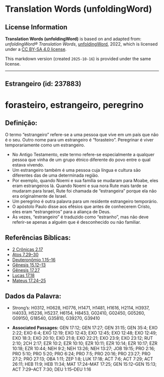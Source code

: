 # Translation Words (unfoldingWord)

## License Information

**Translation Words (unfoldingWord)** is based on and adapted from: _unfoldingWord® Translation Words_, [unfoldingWord](https://unfoldingword.org/utw), 2022, which is licensed under a [CC BY-SA 4.0 license](https://creativecommons.org/licenses/by-sa/4.0/legalcode.en).

This markdown version (created `2025-10-16`) is provided under the same license.



--------------------------------

## Estrangeiro (id: 237883)

forasteiro, estrangeiro, peregrino
==================================

Definição:
----------

O termo “estrangeiro” refere\-se a uma pessoa que vive em um país que não é o seu. Outro nome para um estrangeiro é “forasteiro”. Peregrinar é viver temporariamente como um estrangeiro.

* No Antigo Testamento, este termo refere\-se especialmente a qualquer pessoa que vinha de um grupo étnico diferente do povo entre o qual estava vivendo.
* Um estrangeiro também é uma pessoa cuja língua e cultura são diferentes das de uma determinada região.
* Por exemplo, quando Noemi e sua família se mudaram para Moabe, eles eram estrangeiros lá. Quando Noemi e sua nora Rute mais tarde se mudaram para Israel, Rute foi chamada de “estrangeira” porque ela não era originalmente de Israel.
* Um peregrino é outra palavra para um residente estrangeiro temporário.
* O apóstolo Paulo disse aos efésios que antes de conhecerem Cristo, eles eram “estrangeiros” para a aliança de Deus.
* Às vezes, “estrangeiro” é traduzido como “estranho”, mas não deve referir\-se apenas a alguém que é desconhecido ou não familiar.

Referências Bíblicas:
---------------------

* [2 Crônicas 2\.17](https://ref.ly/2Chr2:17)
* [Atos 7\.29–30](https://ref.ly/Acts7:29-Acts7:30)
* [Deuteronômio 1\.15–16](https://ref.ly/Deut1:15-Deut1:16)
* [Gênesis 15\.12–13](https://ref.ly/Gen15:12-Gen15:13)
* [Gênesis 17\.27](https://ref.ly/Gen17:27)
* [Lucas 17\.18](https://ref.ly/Luke17:18)
* [Mateus 17\.24–25](https://ref.ly/Matt17:24-Matt17:25)

Dados da Palavra:
-----------------

* Strong’s: H0312, H0628, H0776, H1471, H1481, H1616, H2114, H3937, H4033, H5236, H5237, H6154, H8453, G02410, G02450, G05260, G09150, G18540, G35810, G39270, G39410

* **Associated Passages:** GEN 17:12; GEN 17:27; GEN 31:15; GEN 35:4; EXO 2:22; EXO 6:4; EXO 12:19; EXO 12:43; EXO 12:45; EXO 12:48; EXO 12:49; EXO 18:3; EXO 20:10; EXO 21:8; EXO 22:21; EXO 23:9; EXO 23:12; RUT 2:10; 2CH 2:17; EZR 10:2; EZR 10:10; EZR 10:11; EZR 10:14; EZR 10:17; EZR 10:18; EZR 10:44; NEH 9:2; NEH 13:26; NEH 13:27; JOB 19:15; PRO 2:16; PRO 5:10; PRO 5:20; PRO 6:24; PRO 7:5; PRO 20:16; PRO 23:27; PRO 27:2; PRO 27:13; OBA 1:11; ZEP 1:8; LUK 17:18; ACT 7:6; ACT 7:29; ACT 26:11; HEB 11:9; HEB 11:34; MAT 17:24–MAT 17:25; GEN 15:12–GEN 15:13; ACT 7:29–ACT 7:30; DEU 1:15–DEU 1:16

